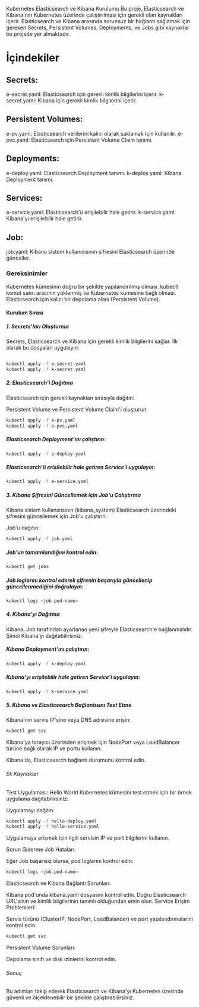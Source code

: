 Kubernetes Elasticsearch ve Kibana Kurulumu
Bu proje, Elasticsearch ve Kibana'nın Kubernetes üzerinde çalıştırılması için gerekli olan kaynakları içerir. Elasticsearch ve Kibana arasında sorunsuz bir bağlantı sağlamak için gereken Secrets, Persistent Volumes, Deployments, ve Jobs gibi kaynaklar bu projede yer almaktadır.

#   İçindekiler
## Secrets:
e-secret.yaml: Elasticsearch için gerekli kimlik bilgilerini içerir.
k-secret.yaml: Kibana için gerekli kimlik bilgilerini içerir.
## Persistent Volumes:
e-pv.yaml: Elasticsearch verilerini kalıcı olarak saklamak için kullanılır.
e-pvc.yaml: Elasticsearch için Persistent Volume Claim tanımı.
##  Deployments:
e-deploy.yaml: Elasticsearch Deployment tanımı.
k-deploy.yaml: Kibana Deployment tanımı.
##  Services:
e-service.yaml: Elasticsearch'ü erişilebilir hale getirir.
k-service.yaml: Kibana'yı erişilebilir hale getirir.
##  Job:
job.yaml: Kibana sistem kullanıcısının şifresini Elasticsearch üzerinde günceller.

### Gereksinimler
Kubernetes kümesinin doğru bir şekilde yapılandırılmış olması.
kubectl komut satırı aracının yüklenmiş ve Kubernetes kümesine bağlı olması.
Elasticsearch için kalıcı bir depolama alanı (Persistent Volume).
####    Kurulum Sırası
#####   1. Secrets'ları Oluşturma
Secrets, Elasticsearch ve Kibana için gerekli kimlik bilgilerini sağlar. İlk olarak bu dosyaları uygulayın:

```bash

kubectl apply -f e-secret.yaml
kubectl apply -f k-secret.yaml

```
#####   2. Elasticsearch'i Dağıtma
Elasticsearch için gerekli kaynakları sırasıyla dağıtın:

Persistent Volume ve Persistent Volume Claim'i oluşturun:

```bash
kubectl apply -f e-pv.yaml
kubectl apply -f e-pvc.yaml
```
#####   Elasticsearch Deployment'ını çalıştırın:

```bash
kubectl apply -f e-deploy.yaml
```
#####   Elasticsearch'ü erişilebilir hale getiren Service'i uygulayın:

```bash
kubectl apply -f e-service.yaml
```
#####   3. Kibana Şifresini Güncellemek için Job'u Çalıştırma
Kibana sistem kullanıcısının (kibana_system) Elasticsearch üzerindeki şifresini güncellemek için Job'u çalıştırın:

Job'u dağıtın:

```bash
kubectl apply -f job.yaml
```
#####   Job'un tamamlandığını kontrol edin:

```bash
kubectl get jobs
```
#####   Job loglarını kontrol ederek şifrenin başarıyla güncellenip güncellenmediğini doğrulayın:

```bash
kubectl logs <job-pod-name>
```
#####   4. Kibana'yı Dağıtma
Kibana, Job tarafından ayarlanan yeni şifreyle Elasticsearch'e bağlanmalıdır. Şimdi Kibana'yı dağıtabilirsiniz:

#####   Kibana Deployment'ını çalıştırın:

```bash
kubectl apply -f k-deploy.yaml
```
#####   Kibana'yı erişilebilir hale getiren Service'i uygulayın:

```bash
kubectl apply -f k-service.yaml
```
#####   5. Kibana ve Elasticsearch Bağlantısını Test Etme
Kibana'nın servis IP'sine veya DNS adresine erişin:

```bash
kubectl get svc
```
Kibana'ya tarayıcı üzerinden erişmek için NodePort veya LoadBalancer türüne bağlı olarak IP ve portu kullanın.

Kibana'da, Elasticsearch bağlantı durumunu kontrol edin.

######  Ek Kaynaklar
Test Uygulaması: Hello World
Kubernetes kümesini test etmek için bir örnek uygulama dağıtabilirsiniz:

Uygulamayı dağıtın:

```bash
kubectl apply -f hello-deploy.yaml
kubectl apply -f hello-service.yaml
```
Uygulamaya erişmek için ilgili servisin IP ve port bilgilerini kullanın.

Sorun Giderme
Job Hataları:

Eğer Job başarısız olursa, pod loglarını kontrol edin:
```bash
kubectl logs <job-pod-name>
```
Elasticsearch ve Kibana Bağlantı Sorunları:

Kibana pod'unda kibana.yaml dosyasını kontrol edin.
Doğru Elasticsearch URL'sinin ve kimlik bilgilerinin tanımlı olduğundan emin olun.
Service Erişim Problemleri:

Servis türünü (ClusterIP, NodePort, LoadBalancer) ve port yapılandırmalarını kontrol edin:
```bash
kubectl get svc
```
Persistent Volume Sorunları:

Depolama sınıfı ve disk izinlerini kontrol edin.

######  Sonuç
Bu adımları takip ederek Elasticsearch ve Kibana'yı Kubernetes üzerinde güvenli ve ölçeklenebilir bir şekilde çalıştırabilirsiniz. 